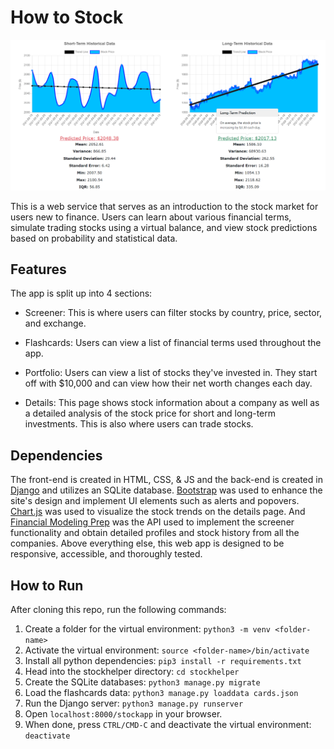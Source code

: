 # How to Stock

<img src="graphs.png" alt="stock graphs" width="1000">

This is a web service that serves as an introduction to the stock market for users new to finance. Users can learn about various financial terms, simulate trading stocks using a virtual balance, and view stock predictions based on probability and statistical data.

## Features

The app is split up into 4 sections:

- Screener: This is where users can filter stocks by country, price, sector, and exchange.

- Flashcards: Users can view a list of financial terms used throughout the app.

- Portfolio: Users can view a list of stocks they've invested in. They start off with $10,000 and can view how their net worth changes each day.

- Details: This page shows stock information about a company as well as a detailed analysis of the stock price for short and long-term investments. This is also where users can trade stocks.

## Dependencies

The front-end is created in HTML, CSS, & JS and the back-end is created in [Django](https://docs.djangoproject.com/en/3.1/) and utilizes an SQLite database. [Bootstrap](https://getbootstrap.com/) was used to enhance the site's design and implement UI elements such as alerts and popovers. [Chart.js](https://www.chartjs.org/) was used to visualize the stock trends on the details page. And [Financial Modeling Prep](https://financialmodelingprep.com/developer/docs/) was the API used to implement the screener functionality and obtain detailed profiles and stock history from all the companies. Above everything else, this web app is designed to be responsive, accessible, and thoroughly tested.

## How to Run

After cloning this repo, run the following commands:

1. Create a folder for the virtual environment: `python3 -m venv <folder-name>`
2. Activate the virtual environment: `source <folder-name>/bin/activate`
3. Install all python dependencies: `pip3 install -r requirements.txt`
4. Head into the stockhelper directory: `cd stockhelper`
5. Create the SQLite databases: `python3 manage.py migrate`
6. Load the flashcards data: `python3 manage.py loaddata cards.json`
7. Run the Django server: `python3 manage.py runserver`
8. Open `localhost:8000/stockapp` in your browser.
9. When done, press `CTRL/CMD-C` and deactivate the virtual environment: `deactivate`
